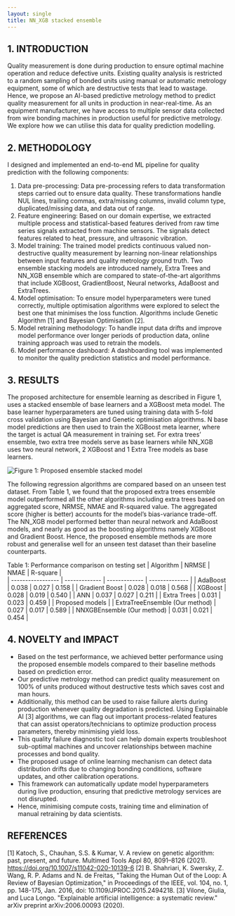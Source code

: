 ```yaml
---
layout: single
title: NN_XGB stacked ensemble 
---
```


## 1.	INTRODUCTION
Quality measurement is done during production to ensure optimal machine operation and reduce defective units. Existing quality analysis is restricted to a random sampling of bonded units using manual or automatic metrology equipment, some of which are destructive tests that lead to wastage. Hence, we propose an AI-based predictive metrology method to predict quality measurement for all units in production in near-real-time. As an equipment manufacturer, we have access to multiple sensor data collected from wire bonding machines in production useful for predictive metrology. We explore how we can utilise this data for quality prediction modelling.

## 2.	METHODOLOGY
I designed and implemented an end-to-end ML pipeline for quality prediction with the following components:
1.	Data pre-processing: Data pre-processing refers to data transformation steps carried out to ensure data quality. These transformations handle NUL lines, trailing commas, extra/missing columns, invalid column type, duplicated/missing data, and data out of range.
2.	Feature engineering: Based on our domain expertise, we extracted multiple process and statistical-based features derived from raw time series signals extracted from machine sensors. The signals detect features related to heat, pressure, and ultrasonic vibration.
3.	Model training: The trained model predicts continuous valued non-destructive quality measurement by learning non-linear relationships between input features and quality metrology ground truth. Two ensemble stacking models are introduced namely, Extra Trees and NN_XGB ensemble which are compared to state-of-the-art algorithms that include XGBoost, GradientBoost, Neural networks, AdaBoost and ExtraTrees. 
4.	Model optimisation: To ensure model hyperparameters were tuned correctly, multiple optimisation algorithms were explored to select the best one that minimises the loss function. Algorithms include Genetic Algorithm [1] and Bayesian Optimisation [2].
5.	Model retraining methodology: To handle input data drifts and improve model performance over longer periods of production data, online training approach was used to retrain the models.
6.	Model performance dashboard: A dashboarding tool was implemented to monitor the quality prediction statistics and model performance.

## 3.	RESULTS
The proposed architecture for ensemble learning as described in Figure 1, uses a stacked ensemble of base learners and a XGBoost meta model. The base learner hyperparameters are tuned using training data with 5-fold cross validation using Bayesian and Genetic optimisation algorithms. N base model predictions are then used to train the XGBoost meta learner, where the target is actual QA measurement in training set. For extra trees’ ensemble, two extra tree models serve as base learners while NN_XGB uses two neural network, 2 XGBoost and 1 Extra Tree models as base learners. 

![Figure 1: Proposed ensemble stacked model](https://github.com/srikrish010697/NN_XGB_Ensemble/blob/main/Picture1.png)

 
The following regression algorithms are compared based on an unseen test dataset. From Table 1, we found that the proposed extra trees ensemble model outperformed all the other algorithms including extra trees based on aggregated score, NRMSE, NMAE and R-squared value. The aggregated score (higher is better) accounts for the model’s bias-variance trade-off. The NN_XGB model performed better than neural network and AdaBoost models, and nearly as good as the boosting algorithms namely XGBoost and Gradient Boost. Hence, the proposed ensemble methods are more robust and generalise well for an unseen test dataset than their baseline counterparts. 

Table 1: Performance comparison on testing set
| Algorithm         | NRMSE         | NMAE          | R-square       |   
| ----------------- | ------------- | ------------- | -------------- |
| AdaBoost          | 0.038         | 0.027         | 0.158          |
| Gradient Boost    | 0.028         | 0.018         | 0.568          |
| XGBoost           | 0.028         | 0.019         | 0.540          |
| ANN               | 0.037         | 0.027         | 0.211          |
| Extra Trees       | 0.031         | 0.023         | 0.459          |
|                        Proposed models                             |
| ExtraTreeEnsemble (Our method) | 0.027         | 0.017         | 0.589          |
| NNXGBEnsemble (Our method)    | 0.031         | 0.021         | 0.454          |


## 4.	NOVELTY and IMPACT
 - Based on the test performance, we achieved better performance using the proposed ensemble models compared to their baseline methods based on prediction error. 
 - Our predictive metrology method can predict quality measurement on 100% of units produced without destructive tests which saves cost and man hours.
 - Additionally, this method can be used to raise failure alerts during production whenever quality degradation is predicted. Using Explainable AI [3] algorithms, 
we can flag out important process-related features that can assist operators/technicians to optimize production process parameters, thereby minimising yield loss. 
 - This quality failure diagnostic tool can help domain experts troubleshoot sub-optimal machines and uncover relationships between machine processes and bond quality. 
 - The proposed usage of online learning mechanism can detect data distribution drifts due to changing bonding conditions, software updates, and other calibration operations. 
 - This framework can automatically update model hyperparameters during live production, ensuring that predictive metrology services are not disrupted. 
 - Hence, minimising compute costs, training time and elimination of manual retraining by data scientists. 

## REFERENCES
[1]	Katoch, S., Chauhan, S.S. & Kumar, V. A review on genetic algorithm: past, present, and future. Multimed Tools Appl 80, 8091–8126 (2021). https://doi.org/10.1007/s11042-020-10139-6
[2]	B. Shahriari, K. Swersky, Z. Wang, R. P. Adams and N. de Freitas, "Taking the Human Out of the Loop: A Review of Bayesian Optimization," in Proceedings of the IEEE, vol. 104, no. 1, pp. 148-175, Jan. 2016, doi: 10.1109/JPROC.2015.2494218.
[3]	Vilone, Giulia, and Luca Longo. "Explainable artificial intelligence: a systematic review." arXiv preprint arXiv:2006.00093 (2020).
